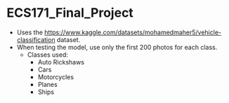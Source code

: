 # ECS171_Final_Project

- Uses the https://www.kaggle.com/datasets/mohamedmaher5/vehicle-classification dataset.
- When testing the model, use only the first 200 photos for each class.
  - Classes used:
      - Auto Rickshaws
      - Cars
      - Motorcycles
      - Planes
      - Ships
